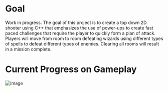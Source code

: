 # Goal
Work in progress. The goal of this project is to create a top down 2D shooter using C++ that emphasizes the use of power-ups to create fast paced challenges that require the player to quickly form a plan of attack. 
Players will move from room to room defeating wizards using different types of spells to defeat different types of enemies. Clearing all rooms will result in a mission complete.

# Current Progress on Gameplay
![image](https://github.com/user-attachments/assets/25d73e9f-9d3a-47dd-be34-6a352418fbe3)
